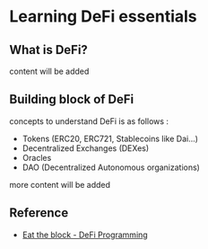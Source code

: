 # Learning DeFi essentials
## What is DeFi? 
content will be added

## Building block of DeFi
concepts to understand DeFi is as follows : 

- Tokens (ERC20, ERC721, Stablecoins like Dai...)
- Decentralized Exchanges (DEXes)
- Oracles
- DAO (Decentralized Autonomous organizations)

more content will be added

## Reference
- [Eat the block - DeFi Programming](https://youtube.com/playlist?list=PLbbtODcOYIoGC8c5-gs0EYzpYVUPdmqO3)